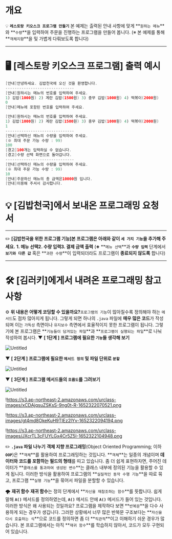 # 개요

💡 **`레스토랑 키오스크 프로그램 만들기`**
본 예제는 출력된 안내 사항에 맞게 **`원하는 메뉴`**와 **`수량`**을 입력하여 주문을 진행하는 프로그램을 만들어 봅니다.
(※ 본 예제를 통해 **`객체지향`**을 및 가볍게 다뤄보도록 합니다)

---

# **🖥 [레스토랑 키오스크 프로그램] 출력 예시**

```java
[안내]안녕하세요. 김밥천국에 오신 것을 환영합니다.
------------------------------
[안내]원하시는 메뉴의 번호를 입력하여 주세요.
1) 김밥(1000원) 2) 계란 김밥(1500원) 3) 충무 김밥(1000원) 4) 떡볶이(2000원)
0
[안내]메뉴에 포함된 번호를 입력하여 주세요.

[안내]원하시는 메뉴의 번호를 입력하여 주세요.
1) 김밥(1000원) 2) 계란 김밥(1500원) 3) 충무 김밥(1000원) 4) 떡볶이(2000원)
1
------------------------------
[안내]선택하신 메뉴의 수량을 입력하여 주세요.
(※ 최대 주문 가능 수량 : 99)
100
[경고]100개는 입력하실 수 없습니다.
[경고]수량 선택 화면으로 돌아갑니다.
------------------------------
[안내]선택하신 메뉴의 수량을 입력하여 주세요.
(※ 최대 주문 가능 수량 : 99)
10
[안내]주문하신 메뉴의 총 금액은10000원 입니다.
[안내]이용해 주셔서 감사합니다.
```

# **💡 [김밥천국]에서 보내온 프로그래밍 요청서**

---

✏️ **[김밥천국을 위한 프로그램 기능]본 프로그램은 아래와 같이 `세 가지 기능`을 추가해 주세요.**
**1. 메뉴 선택2. 수량 입력3. 결제 금액 출력**
(**※** **`메뉴 선택`**과 **`수량 입력`** 단계에서 **`보기와 다른 값`** 혹은 **`과한 수량`**이 입력되더라도 프로그램이 **종료되지 않도록** 합니다)

---

# **🛠 [김러키]에게서 내려온 프로그래밍 참고 사항**

⚙ **위 내용은 어떻게 코딩할 수 있을까요?**`프로그램의 기능`이 많아질수록 정의해야 하는 `메서드`도 점차 많아지게 됩니다. 그렇게 되면 하나의 `.java` 파일에 **매우 많은 코드**가 작성되며 이는 `가독성` 측면이나 `유지보수` 측면에서 효율적이지 못한 프로그램이 됩니다.
그렇기에 본 프로그램은 **`기능들이 담겨있는 파일`**과 **`프로그램이 실행되는 파일`**로 나눠 작성하여 봅시다.
▼ **[ 1단계 ] 프로그램에 필요한 `기능`들 생각해 보기**

![Untitled](https://prod-files-secure.s3.us-west-2.amazonaws.com/8d720266-d651-4530-b3e3-47e27aa42b6c/96db2083-6202-4c6c-b2be-c8dd018b7e0b/Untitled.png)

▼ **[ 2단계 ] 프로그램에 필요한 `메서드 정의` 및 파일 단위로 `분할`**

![Untitled](https://prod-files-secure.s3.us-west-2.amazonaws.com/8d720266-d651-4530-b3e3-47e27aa42b6c/8875e061-5c40-4185-b8b2-5e3f34874812/Untitled.png)

▼ **[ 3단계 ] 프로그램 메서드들의 `흐름도`를 그려보기**

![Untitled](https://prod-files-secure.s3.us-west-2.amazonaws.com/8d720266-d651-4530-b3e3-47e27aa42b6c/b88f941d-3a7e-43ad-bb6f-7970d95b437d/Untitled.png)

!https://s3.ap-northeast-2.amazonaws.com/urclass-images/xCDAjqsuZSKsS-9ng0t-R-1652322070521.png

!https://s3.ap-northeast-2.amazonaws.com/urclass-images/gt4md8OkeKuH9TIEz2lYv-1652322094194.png

!https://s3.ap-northeast-2.amazonaws.com/urclass-images/JXcrTL3cFUYLGx4Cr5Z5I-1652322104948.png

✏️ **`.java` 파일 나누기**
**객체 지향 프로그래밍**(Object Oriented Programming; 이하 **`OOP`**)은 **`객체`**를 활용하여 프로그래밍하는 것입니다.
**`객체`**는 일종의 개념이며 **데이터와 코드를 포함하는 필드의 형태**를 띠고 있습니다. 좀 더 쉽게 표현하자면, 주어진 데이터가 **`클래스를 통과하여 생성된 변수`**는 클래스 내부에 정의된 기능을 활용할 수 있게 됩니다. 이러한 방식을 활용하여 프로그램의 **`실질적인 동작 수행 기능`**을 따로 묶고, 프로그램 **`실행 기능`**을 묶어서 파일을 분할할 수 있습니다.

🌪️ **재귀 함수**
**재귀 함수**는 정의 단계에서 **`자신을 재참조하는 함수`**를 뜻합니다. 쉽게 말해 **`A()`** 메서드를 정의하였는데, **`A()`** 메서드 안에 **`A()`** 메서드가 들어 있는 것입니다. 이러한 방식은 왜 사용되는 것일까요?
프로그램을 제작하다 보면 **`반복문`**을 다수 사용하게 되는 경우가 생깁니다. 그러한 상황에서 너무 많은 반복문 구조보다는 **`자신을 다시 호출하는 식`**으로 코드를 정의하면 좀 더 **`직관적`**이고 이해하기 쉬운 경우가 많습니다.
본 프로그램에서는 아직 **`재귀 함수`**를 학습하지 않아서, 코드가 모두 구현되어 있습니다.

